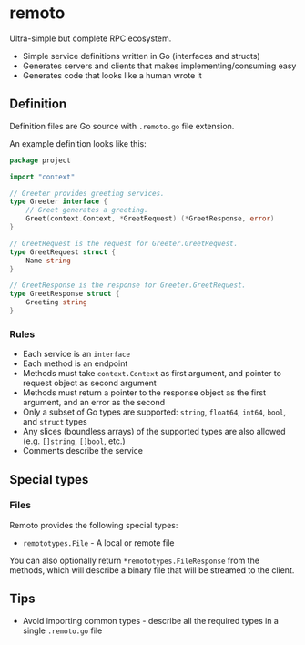 # remoto

Ultra-simple but complete RPC ecosystem.

* Simple service definitions written in Go (interfaces and structs)
* Generates servers and clients that makes implementing/consuming easy
* Generates code that looks like a human wrote it

## Definition

Definition files are Go source with `.remoto.go` file extension.

An example definition looks like this:

```go
package project

import "context"

// Greeter provides greeting services.
type Greeter interface {
	// Greet generates a greeting.
	Greet(context.Context, *GreetRequest) (*GreetResponse, error)
}

// GreetRequest is the request for Greeter.GreetRequest.
type GreetRequest struct {
	Name string
}

// GreetResponse is the response for Greeter.GreetRequest.
type GreetResponse struct {
	Greeting string
}
```

### Rules

* Each service is an `interface`
* Each method is an endpoint
* Methods must take `context.Context` as first argument, and pointer to request object as second argument
* Methods must return a pointer to the response object as the first argument, and an error as the second
* Only a subset of Go types are supported: `string`, `float64`, `int64`, `bool`, and `struct` types
* Any slices (boundless arrays) of the supported types are also allowed (e.g. `[]string`, `[]bool`, etc.)
* Comments describe the service

## Special types

### Files

Remoto provides the following special types:

* `remototypes.File` - A local or remote file

You can also optionally return `*remototypes.FileResponse` from the methods, which will describe a binary
file that will be streamed to the client.

## Tips

* Avoid importing common types - describe all the required types in a single `.remoto.go` file
